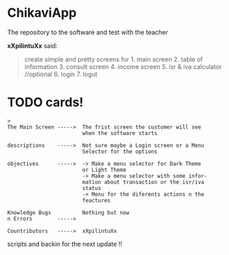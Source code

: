 # ChikaviApp
The repository to the software and test with the teacher


**xXpilintuXx** said:
> create simple and pretty screens for 
	1. main screen
	2. table of information
	3. consult screen
	4. income screen
	5. isr & iva calculator
	//optional
	6. login
	7. logut

# TODO cards!

	>
	The Main Screen -----> 	The frist screen the customer will see 	
							when the software starts

	descriptions	-----> 	Not sure maybe a Login screen or a Menu	
							Selector for the options

	objectives		----->	-> Make a menu selector for Dark Theme  
							or Light Theme 							
							-> Make a menu selector with some infor-
							mation about transaction or the isr/iva	
							status									
							-> Menu for the diferents actions n the 
							feactures	

	Knowledge Bugs 			Nothing but now							
	n Errors		----->				
								
	Countributors	----->	xXpilintuXx								












scripts and backin for the next update !!

